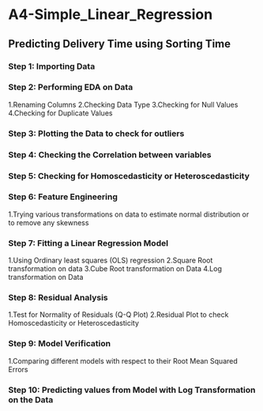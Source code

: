 # A4-Simple_Linear_Regression
## Predicting Delivery Time using Sorting Time
### Step 1: Importing Data
### Step 2: Performing EDA on Data
1.Renaming Columns
2.Checking Data Type
3.Checking for Null Values
4.Checking for Duplicate Values
### Step 3: Plotting the Data to check for outliers
### Step 4: Checking the Correlation between variables
### Step 5: Checking for Homoscedasticity or Heteroscedasticity
### Step 6: Feature Engineering
1.Trying various transformations on data to estimate normal distribution or to remove any skewness
### Step 7: Fitting a Linear Regression Model
1.Using Ordinary least squares (OLS) regression
2.Square Root transformation on data
3.Cube Root transformation on Data
4.Log transformation on Data
### Step 8: Residual Analysis
1.Test for Normality of Residuals (Q-Q Plot)
2.Residual Plot to check Homoscedasticity or Heteroscedasticity
### Step 9: Model Verification
1.Comparing different models with respect to their Root Mean Squared Errors
### Step 10: Predicting values from Model with Log Transformation on the Data
